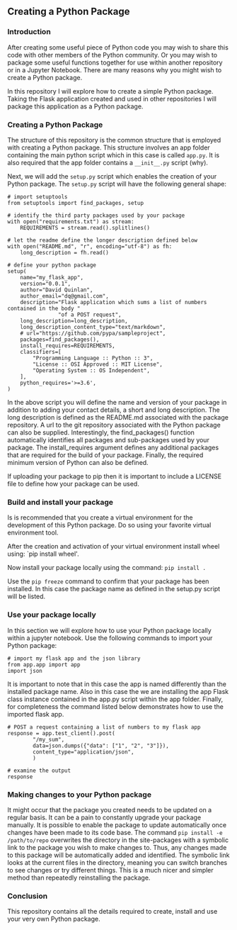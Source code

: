 ## Creating a Python Package

### Introduction
After creating some useful piece of Python code you may wish to share this code with
other members of the Python community. Or you may wish to package some useful 
functions together for use within another repository or in a Jupyter Notebook. There 
are many reasons why you might wish to create a Python package.  

In this repository I will explore how to create a simple Python package. Taking the 
Flask application created and used in other repositories I will package this 
application as a Python package. 
 
### Creating a Python Package
The structure of this repository is the common structure that is employed with creating 
a Python package. This structure involves an app folder containing the main python 
script which in this case is called `app.py`. It is also required that the app folder
contains a `__init__.py` script (why).

Next, we will add the `setup.py` script which enables the creation of your Python 
package. The `setup.py` script will have the following general shape:

```
# import setuptools
from setuptools import find_packages, setup

# identify the third party packages used by your package
with open("requirements.txt") as stream:
    REQUIREMENTS = stream.read().splitlines()

# let the readme define the longer description defined below
with open("README.md", "r", encoding="utf-8") as fh:
    long_description = fh.read()

# define your python package
setup(
    name="my_flask_app",
    version="0.0.1",
    author="David Quinlan",
    author_email="dq@gmail.com",
    description="Flask application which sums a list of numbers contained in the body "
                "of a POST request",
    long_description=long_description,
    long_description_content_type="text/markdown",
    # url="https://github.com/pypa/sampleproject",
    packages=find_packages(),
    install_requires=REQUIREMENTS,
    classifiers=[
        "Programming Language :: Python :: 3",
        "License :: OSI Approved :: MIT License",
        "Operating System :: OS Independent",
    ],
    python_requires='>=3.6',
)
```
In the above script you will define the name and version of your package in addition
to adding your contact details, a short and long description. The long description
is defined as the README.md associated with the package repository. A url to the git 
repository associated with the Python package can also be supplied. Interestingly, the 
find_packages() function automatically identifies all packages and sub-packages used 
by your package. The install_requires argument defines any additional packages that 
are required for the build of your package. Finally, the required minimum version of Python can also be defined. 

If uploading your package to pip then it is important to include a LICENSE file to 
define how your package can be used.  

### Build and install your package
Is is recommended that you create a virtual environment for the development of this 
Python package. Do so using your favorite virtual environment tool. 

After the creation and activation of your virtual environment install wheel using:
`pip install wheel'.

Now install your package locally using the command:
`pip install .`

Use the `pip freeze` command to confirm that your package has been installed. In 
this case the package name as defined in the setup.py script will be listed. 

### Use your package locally
In this section we will explore how to use your Python package locally within a 
jupyter notebook. Use the following commands to import your Python package:
```
# import my flask app and the json library
from app.app import app
import json
```

It is important to note that in this case the app is named differently than the 
installed package name. Also in this case the we are installing the app Flask class 
instance contained in the app.py script within the app folder. Finally, for 
completeness the command listed below demonstrates how to use the imported flask app. 

```
# POST a request containing a list of numbers to my flask app 
response = app.test_client().post(
        "/my_sum",
        data=json.dumps({"data": ["1", "2", "3"]}),
        content_type="application/json",
        )

# examine the output
response
```

### Making changes to your Python package
It might occur that the package you created needs to be updated on a regular basis.
It can be a pain to constantly upgrade your package manually. It is possible to 
enable the package to update automatically once changes have been made to its code 
base. The command `pip install -e /path/to/repo` overwrites the directory in the 
site-packages with a symbolic link to the package you wish to make changes to. Thus,
any changes made to this package will be automatically added and identified. The
symbolic link looks at the current files in the directory, meaning you can switch 
branches to see changes or try different things. This is a much nicer and simpler 
method than repeatedly reinstalling the package.

### Conclusion
This repository contains all the details required to create, install and use your 
very own Python package. 